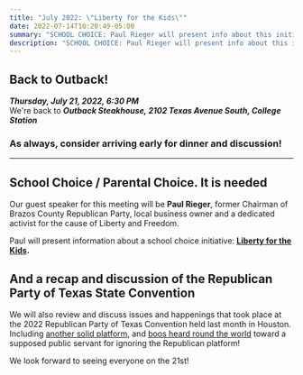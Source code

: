 ```yaml
---
title: "July 2022: \"Liberty for the Kids\""
date: 2022-07-14T10:20:49-05:00
summary: "SCHOOL CHOICE: Paul Rieger will present info about this initiative. Plus, a recap of the state convention, boos and all"
description: "SCHOOL CHOICE: Paul Rieger will present info about this initiative. Plus, a recap of the state convention, boos and all"
---
```


## Back to Outback!

**_Thursday, July 21, 2022, 6:30 PM_**  
We're back to **_<strong><span class="hilite">Outback Steakhouse</span></strong>, 2102 Texas Avenue South, College Station_**

### As always, consider arriving early for dinner and discussion!

---

## School Choice / Parental Choice. It is needed

Our guest speaker for this meeting will be **Paul Rieger**, former Chairman of Brazos County Republican Party, local business owner and a dedicated activist for the cause of Liberty and Freedom.   

Paul will present information about a school choice initiative: **[Liberty for the Kids](http://libertyforthekids.org/).**  

## And a recap and discussion of the Republican Party of Texas State Convention

We will also review and discuss issues and happenings that took place at the 2022 Republican Party of Texas Convention held last month in Houston. Including  [another solid platform](https://texasgop.org/wp-content/uploads/2022/07/2022-RPT-Platform.pdf), and [boos heard round the world](https://www.dailymail.co.uk/news/article-10942745/John-Cornyn-says-joking-said-work-immigration-reform-gun-bill.html) toward a supposed public servant for ignoring the Republican platform!  

We look forward to seeing everyone on the 21st!  
